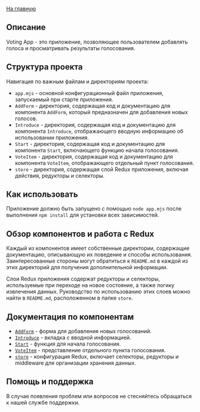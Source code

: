 [На главную](../README.md)

## Описание

Voting App - это приложение, позволяющее пользователем добавлять голоса и просматривать результаты голосования.

## Структура проекта

Навигация по важным файлам и директориям проекта:

- `app.mjs` - основной конфигурационный файл приложения, запускаемый при старте приложения.
- `AddForm` - директория, содержащая код и документацию для компонента `AddForm`, который предназначен для добавления новых голосов.
- `Introduce` - директория, содержащая код и документацию для компонента `Introduce`, отображающего вводную информацию об использовании приложения.
- `Start` - директория, содержащая код и документацию для компонента `Start`, включающего функцию начала голосования.
- `VoteItem` - директория, содержащая код и документацию для компонента `VoteItem`, отображающего отдельный пункт голосования.
- `store` - директория, содержащая слой Redux приложения, включая действия, редукторы и селекторы.

## Как использовать

Приложение должно быть запущено с помощью `node app.mjs` после выполнения `npm install` для установки всех зависимостей.

## Обзор компонентов и работа с Redux

Каждый из компонентов имеет собственные директории, содержащие документацию, описывающую их поведение и способы использования. Заинтересованные стороны могут обратиться к `README.md` в каждой из этих директорий для получения дополнительной информации.

Слои Redux приложения содержат редукторы и селекторы, используемые при переходе на новое состояние, а также логику извлечения данных. Руководство по использованию этих слоев можно найти в `README.md`, расположенном в папке `store`.

## Документация по компонентам

- [`AddForm`](./src/components/AddForm/README.md) - форма для добавления новых голосований.
- [`Introduce`](./src/components/Introduce/README.md) - вкладка с вводной информацией.
- [`Start`](./src/components/Start/README.md) - функция для начала голосования.
- [`VoteItem`](./src/components/VoteItem/README.md) - представление отдельного пункта голосования.
- [`store`](./src/store/README.md) - конфигурация Redux, включает селекторы, редукторы и middleware для организации хранения данных.

## Помощь и поддержка

В случае появления проблем или вопросов не стесняйтесь обращаться к нашей службе поддержки.